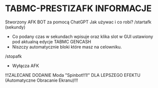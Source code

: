 # TABMC-PRESTIZAFK INFORMACJE

Stworzony AFK BOT za pomocą ChatGPT
Jak używac i co robi?
/startafk (sekundy)

- Co podany czas w sekundach wpisuje oraz klika slot w GUI ustawiony pod aktualną edycje TABMC GENCASH 
- Niszczy automatycznie bloki które masz na celowniku.

/stopafk
- Wyłącza AFK 

!!!ZALECANE DODANIE Moda "Spinbot!!1!" DLA LEPSZEGO EFEKTU (Automatyczne Obracanie Ekranu)!!!
